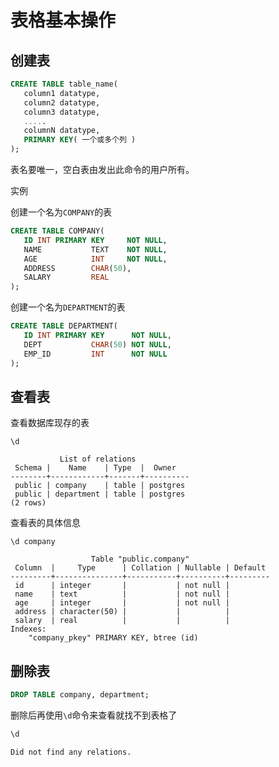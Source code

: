# 表格基本操作

## 创建表

```sql
CREATE TABLE table_name(
   column1 datatype,
   column2 datatype,
   column3 datatype,
   .....
   columnN datatype,
   PRIMARY KEY( 一个或多个列 )
);
```

表名要唯一，空白表由发出此命令的用户所有。

实例

创建一个名为`COMPANY`的表

```sql
CREATE TABLE COMPANY(
   ID INT PRIMARY KEY     NOT NULL,
   NAME           TEXT    NOT NULL,
   AGE            INT     NOT NULL,
   ADDRESS        CHAR(50),
   SALARY         REAL
);
```

创建一个名为`DEPARTMENT`的表

```sql
CREATE TABLE DEPARTMENT(
   ID INT PRIMARY KEY      NOT NULL,
   DEPT           CHAR(50) NOT NULL,
   EMP_ID         INT      NOT NULL
);
```

## 查看表

查看数据库现存的表

```
\d
```

```
           List of relations
 Schema |    Name    | Type  |  Owner   
--------+------------+-------+----------
 public | company    | table | postgres
 public | department | table | postgres
(2 rows)
```

查看表的具体信息

```
\d company
```

```
                  Table "public.company"
 Column  |     Type      | Collation | Nullable | Default 
---------+---------------+-----------+----------+---------
 id      | integer       |           | not null | 
 name    | text          |           | not null | 
 age     | integer       |           | not null | 
 address | character(50) |           |          | 
 salary  | real          |           |          | 
Indexes:
    "company_pkey" PRIMARY KEY, btree (id)

```

## 删除表

```sql
DROP TABLE company, department;
```

删除后再使用`\d`命令来查看就找不到表格了

```sql
\d
```

```
Did not find any relations.
```

